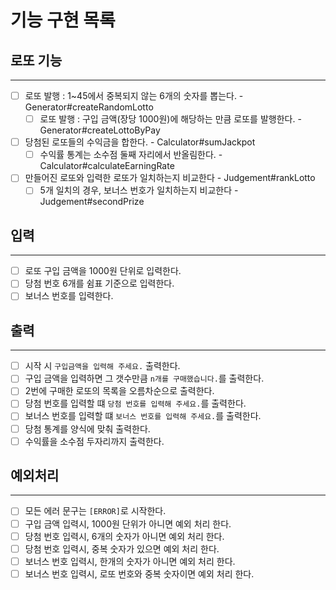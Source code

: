 # 기능 구현 목록

## 로또 기능
- - -
- [ ] 로또 발행 : 1~45에서 중복되지 않는 6개의 숫자를 뽑는다. - Generator#createRandomLotto
  - [ ] 로또 발행 : 구입 금액(장당 1000원)에 해당하는 만큼 로또를 발행한다. - Generator#createLottoByPay
- [ ] 당첨된 로또들의 수익금을 합한다. - Calculator#sumJackpot
  - [ ] 수익률 통계는 소수점 둘째 자리에서 반올림한다. - Calculator#calculateEarningRate
- [ ] 만들어진 로또와 입력한 로또가 일치하는지 비교한다 - Judgement#rankLotto
  - [ ] 5개 일치의 경우, 보너스 번호가 일치하는지 비교한다 - Judgement#secondPrize

## 입력
- - -
- [ ] 로또 구입 금액을 1000원 단위로 입력한다. 
- [ ] 당첨 번호 6개를 쉼표 기준으로 입력한다. 
- [ ] 보너스 번호를 입력한다.

## 출력
- - -
- [ ] 시작 시 ```구입금액을 입력해 주세요.``` 출력한다.
- [ ] 구입 금액을 입력하면 그 갯수만큼 ```n개를 구매했습니다.```를 출력한다.
- [ ] 2번에 구매한 로또의 목록을 오름차순으로 출력한다.
- [ ] 당첨 번호를 입력할 떄 ```당첨 번호를 입력해 주세요.```를 출력한다.
- [ ] 보너스 번호를 입력할 떄 ```보너스 번호를 입력해 주세요.```를 출력한다.
- [ ] 당첨 통계를 양식에 맞춰 출력한다.
- [ ] 수익률을 소수점 두자리까지 출력한다.

## 예외처리
- - -
- [ ] 모든 에러 문구는 ```[ERROR]```로 시작한다.
- [ ] 구입 금액 입력시, 1000원 단위가 아니면 예외 처리 한다.
- [ ] 당첨 번호 입력시, 6개의 숫자가 아니면 예외 처리 한다.
- [ ] 당첨 번호 입력시, 중복 숫자가 있으면 예외 처리 한다.
- [ ] 보너스 번호 입력시, 한개의 숫자가 아니면 예외 처리 한다.
- [ ] 보너스 번호 입력시, 로또 번호와 중복 숫자이면 예외 처리 한다.